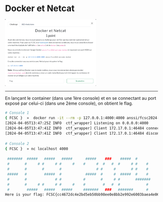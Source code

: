 # Docker et Netcat

<img alt="énoncé du challenge" src="enonce.png" width=300>

----

En lançant le container (dans une 1ère console) et en se connectant au port exposé par celui-ci (dans une 2ème console), on obtient le flag.

```sh
# Console 1
{ FCSC }  »  docker run -it --rm -p 127.0.0.1:4000:4000 anssi/fcsc2024-welcome-docker
[2024-04-05T13:47:25Z INFO  ctf_wrapper] Listening on 0.0.0.0:4000
[2024-04-05T13:47:41Z INFO  ctf_wrapper] Client 172.17.0.1:46484 connected
[2024-04-05T13:47:41Z INFO  ctf_wrapper] Client 172.17.0.1:46484 disconnected

# Console 2
{ FCSC }  » nc localhost 4000

 #######  #####   #####   #####      #####    ###    #####  #
 #       #     # #     # #     #    #     #  #   #  #     # #    #
 #       #       #       #                # #     #       # #    #
 #####   #        #####  #           #####  #     #  #####  #    #
 #       #             # #          #       #     # #       #######
 #       #     # #     # #     #    #        #   #  #            #
 #        #####   #####   #####     #######   ###   #######      #
Here is your flag: FCSC{cc4672dc4e2bd5eb50bb98ee0e8bb2e992e6003baea4e06deeae7a08c4966d96}
```
